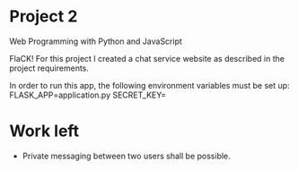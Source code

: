 # Project 2

Web Programming with Python and JavaScript

FlaCK!
For this project I created a chat service website as described in the project requirements.

In order to run this app, the following environment variables must be set up:
FLASK_APP=application.py
SECRET_KEY=<somekey>

# Work left
+ Private messaging between two users shall be possible.
